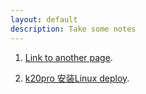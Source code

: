 ```yaml
---
layout: default
description: Take some notes
---
```


1. [Link to another page](./another-page.html).

2. [k20pro 安装Linux deploy](./docs/k20pro_linux_deploy.md).

